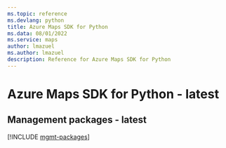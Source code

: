 ```yaml
---
ms.topic: reference
ms.devlang: python
title: Azure Maps SDK for Python
ms.data: 08/01/2022
ms.service: maps
author: lmazuel
ms.author: lmazuel
description: Reference for Azure Maps SDK for Python
---
```

# Azure Maps SDK for Python - latest

## Management packages - latest
[!INCLUDE [mgmt-packages](maps-mgmt-index.md)]